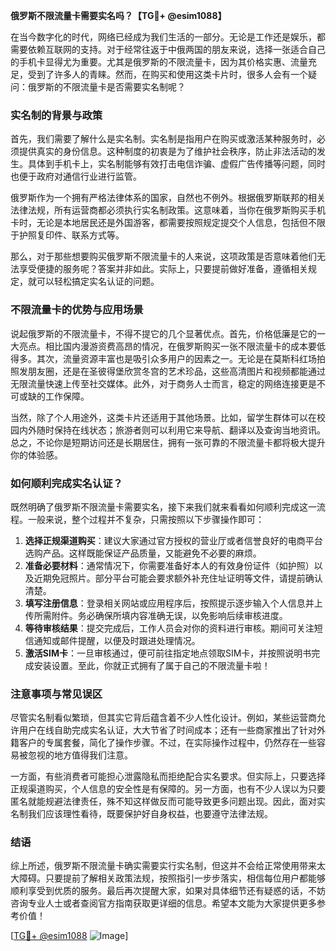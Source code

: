 **俄罗斯不限流量卡需要实名吗？【TG💪+ @esim1088】**

在当今数字化的时代，网络已经成为我们生活的一部分。无论是工作还是娱乐，都需要依赖互联网的支持。对于经常往返于中俄两国的朋友来说，选择一张适合自己的手机卡显得尤为重要。尤其是俄罗斯的不限流量卡，因为其价格实惠、流量充足，受到了许多人的青睐。然而，在购买和使用这类卡片时，很多人会有一个疑问：俄罗斯的不限流量卡是否需要实名制呢？

### 实名制的背景与政策

首先，我们需要了解什么是实名制。实名制是指用户在购买或激活某种服务时，必须提供真实的身份信息。这种制度的初衷是为了维护社会秩序，防止非法活动的发生。具体到手机卡上，实名制能够有效打击电信诈骗、虚假广告传播等问题，同时也便于政府对通信行业进行监管。

俄罗斯作为一个拥有严格法律体系的国家，自然也不例外。根据俄罗斯联邦的相关法律法规，所有运营商都必须执行实名制政策。这意味着，当你在俄罗斯购买手机卡时，无论是本地居民还是外国游客，都需要按照规定提交个人信息，包括但不限于护照复印件、联系方式等。

那么，对于那些想要购买俄罗斯不限流量卡的人来说，这项政策是否意味着他们无法享受便捷的服务呢？答案并非如此。实际上，只要提前做好准备，遵循相关规定，就可以轻松搞定实名认证的问题。

### 不限流量卡的优势与应用场景

说起俄罗斯的不限流量卡，不得不提它的几个显著优点。首先，价格低廉是它的一大亮点。相比国内漫游资费高昂的情况，在俄罗斯购买一张不限流量卡的成本要低得多。其次，流量资源丰富也是吸引众多用户的因素之一。无论是在莫斯科红场拍照发朋友圈，还是在圣彼得堡欣赏冬宫的艺术珍品，这些高清图片和视频都能通过无限流量快速上传至社交媒体。此外，对于商务人士而言，稳定的网络连接更是不可或缺的工作保障。

当然，除了个人用途外，这类卡片还适用于其他场景。比如，留学生群体可以在校园内外随时保持在线状态；旅游者则可以利用它来导航、翻译以及查询当地资讯。总之，不论你是短期访问还是长期居住，拥有一张可靠的不限流量卡都将极大提升你的体验感。

### 如何顺利完成实名认证？

既然明确了俄罗斯不限流量卡需要实名，接下来我们就来看看如何顺利完成这一流程。一般来说，整个过程并不复杂，只需按照以下步骤操作即可：

1. **选择正规渠道购买**：建议大家通过官方授权的营业厅或者信誉良好的电商平台选购产品。这样既能保证产品质量，又能避免不必要的麻烦。
2. **准备必要材料**：通常情况下，你需要准备好本人的有效身份证件（如护照）以及近期免冠照片。部分平台可能会要求额外补充住址证明等文件，请提前确认清楚。
3. **填写注册信息**：登录相关网站或应用程序后，按照提示逐步输入个人信息并上传所需附件。务必确保所填内容准确无误，以免影响后续审核进度。
4. **等待审核结果**：提交完成后，工作人员会对你的资料进行审核。期间可关注短信通知或邮件提醒，以便及时跟进处理情况。
5. **激活SIM卡**：一旦审核通过，便可前往指定地点领取SIM卡，并按照说明书完成安装设置。至此，你就正式拥有了属于自己的不限流量卡啦！

### 注意事项与常见误区

尽管实名制看似繁琐，但其实它背后蕴含着不少人性化设计。例如，某些运营商允许用户在线自助完成实名认证，大大节省了时间成本；还有一些商家推出了针对外籍客户的专属套餐，简化了操作步骤。不过，在实际操作过程中，仍然存在一些容易被忽视的地方值得我们注意。

一方面，有些消费者可能担心泄露隐私而拒绝配合实名要求。但实际上，只要选择正规渠道购买，个人信息的安全性是有保障的。另一方面，也有不少人误以为只要匿名就能规避法律责任，殊不知这样做反而可能导致更多问题出现。因此，面对实名制我们应该理性看待，既要保护好自身权益，也要遵守法律法规。

### 结语

综上所述，俄罗斯不限流量卡确实需要实行实名制，但这并不会给正常使用带来太大障碍。只要提前了解相关政策法规，按照指引一步步落实，相信每位用户都能够顺利享受到优质的服务。最后再次提醒大家，如果对具体细节还有疑惑的话，不妨咨询专业人士或者查阅官方指南获取更详细的信息。希望本文能为大家提供更多参考价值！

[[TG💪+ @esim1088](https://t.me/s/esim1088) ![Image](https://i.postimg.cc/4NQfJmqS/Snipaste-2025-05-13-00-14-12.png)]